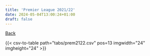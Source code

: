 ```yaml
---
title: 'Premier League 2021/22'
date: 2024-05-04T13:00:24+01:00
draft: false
---
```


[Back](/csv-tables/)

{{< csv-to-table path="tabs/prem2122.csv" pos=13 imgwidth="24" imgheight="24" >}}